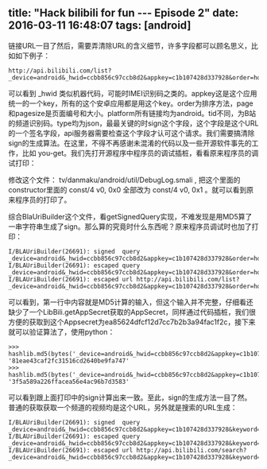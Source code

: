 title: "Hack bilibili for fun --- Episode 2"
date: 2016-03-11 16:48:07
tags: [android]
---

链接URL一目了然后，需要弄清除URL的含义细节，许多字段都可以顾名思义，比如如下例子：

```
http://api.bilibili.com/list?_device=android&_hwid=ccbb856c97ccb8d2&appkey=c1b107428d337928&order=hot&page=1&pagesize=8&platform=android&tid=82&type=json&sign=9ba57bd5befcf86d9ec5917af0b7e368
```

可以看到 _hwid  类似机器代码，可能时IMEI识别码之类的。appkey这是这个应用统一的一个key，所有的这个安卓应用都是用这个key。order为排序方法，page和pagesize是页面编号和大小。platform所有链接均为android。tid不同，为B站的频道识别码。type均为json，最最关键的时sign这个字段，这个字段是这个URL的一个签名字段，api服务器需要检查这个字段才认可这个请求。我们需要搞清除sign的生成算法。在这里，不得不再感谢未混淆的代码以及一些开源软件事先的工作，比如 you-get。我们先打开源程序中程序员的调试插桩，看看原来程序员的调试打印：

修改这个文件： tv/danmaku/android/util/DebugLog.smali , 把这个里面的constructor里面的 const/4 v0, 0x0 全部改为 const/4 v0, 0x1 。就可以看到原来程序员的打印了。

综合BlaUriBuilder这个文件，看getSignedQuery实现，不难发现是用MD5算了一串字符串生成了sign。那么算的究竟时什么东西呢？原来程序员调试时也加了打印：

```
I/BLAUriBuilder(26691): signed  query _device=android&_hwid=ccbb856c97ccb8d2&appkey=c1b107428d337928&order=hot&page=1&pagesize=8&platform=android&tid=145&type=json
I/BLAUriBuilder(26691): escaped query _device=android&_hwid=ccbb856c97ccb8d2&appkey=c1b107428d337928&order=hot&page=1&pagesize=8&platform=android&tid=145&type=json&sign=3f5a589a226ffacea56e4ac96b7d3583
I/BLAUriBuilder(26691): escaped url http://api.bilibili.com/list?_device=android&_hwid=ccbb856c97ccb8d2&appkey=c1b107428d337928&order=hot&page=1&pagesize=8&platform=android&tid=145&type=json&sign=3f5a589a226ffacea56e4ac96b7d3583

```

可以看到，第一行中内容就是MD5计算的输入，但这个输入并不完整，仔细看还缺少了一个LibBili.getAppSecret获取的AppSecret，同样通过代码插桩，我们很方便的获取到这个Appsecret为ea85624dfcf12d7cc7b2b3a94fac1f2c，接下来就可以验证算法了，使用python：

```
>>> hashlib.md5(bytes('_device=android&_hwid=ccbb856c97ccb8d2&appkey=c1b107428d337928&order=hot&page=1&pagesize=8&platform=android&tid=145&type=json')).hexdigest()
'81eae43caf2fc31516cd2640be9fa747'
>>> hashlib.md5(bytes('_device=android&_hwid=ccbb856c97ccb8d2&appkey=c1b107428d337928&order=hot&page=1&pagesize=8&platform=android&tid=145&type=jsonea85624dfcf12d7cc7b2b3a94fac1f2c')).hexdigest()
'3f5a589a226ffacea56e4ac96b7d3583'
```

可以看到跟上面打印中的sign计算出来一致。至此，sign的生成方法一目了然。 普通的获取获取一个频道的视频均是这个URL，另外就是搜索的URL生成：

```
I/BLAUriBuilder(26691): signed  query _device=android&_hwid=ccbb856c97ccb8d2&appkey=c1b107428d337928&keyword=%E4%B9%8C%E9%BE%9F&order=default&page=1&pagesize=20&platform=android&type=json
I/BLAUriBuilder(26691): escaped query _device=android&_hwid=ccbb856c97ccb8d2&appkey=c1b107428d337928&keyword=%E4%B9%8C%E9%BE%9F&order=default&page=1&pagesize=20&platform=android&type=json&sign=9d0886eb3d0731158c59e731b565aa25
I/BLAUriBuilder(26691): escaped url http://api.bilibili.com/search?_device=android&_hwid=ccbb856c97ccb8d2&appkey=c1b107428d337928&keyword=%E4%B9%8C%E9%BE%9F&order=default&page=1&pagesize=20&platform=android&type=json&sign=9d0886eb3d0731158c59e731b565aa25

```

